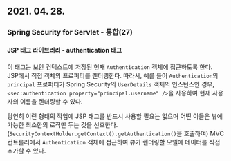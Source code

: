 ## 2021. 04. 28.

### Spring Security for Servlet - 통합(27)

#### JSP 태그 라이브러리 - authentication 태그

이 태그는 보안 컨텍스트에 저장된 현재 `Authentication` 객체에 접근하도록 한다. JSP에서 직접 객체의 프로퍼티를 렌더링한다. 따라서, 예를 들어 `Authentication`의 `principal` 프로퍼티가 Spring Security의 `UserDetails` 객체의 인스턴스인 경우, `<sec:authentication property="principal.username" />`을 사용하여 현재 사용자의 이름을 렌더링할 수 있다.

당연히 이런 형태의 작업에 JSP 태그를 반드시 사용할 필요는 없으며 어떤 이들은 뷰에 가능한 최소한의 로직만 두는 것을 선호한다. (`SecurityContextHolder.getContext().getAuthentication()`을 호출하여) MVC 컨트롤러에서 `Authentication` 객체에 접근하여 뷰가 렌더링할 모델에 데이터를 직접 추가할 수 있다.



